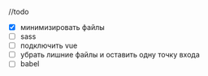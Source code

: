 //todo
* [x] минимизировать файлы
* [ ] sass
* [ ] подключить vue
* [ ]  убрать лишние файлы и оставить одну точку входа
* [ ] babel